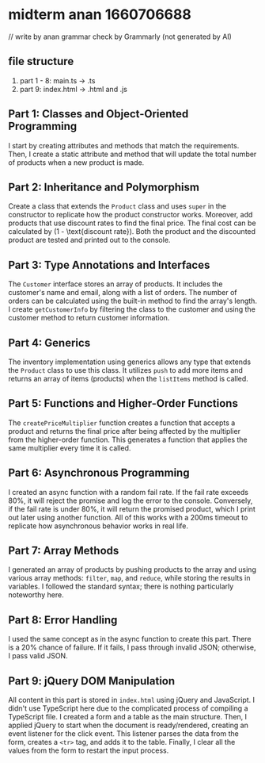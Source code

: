 # midterm anan 1660706688

// write by anan grammar check by Grammarly (not generated by AI)

## file structure
1. part 1 - 8: main.ts -> .ts
2. part 9: index.html -> .html and .js

## Part 1: Classes and Object-Oriented Programming
I start by creating attributes and methods that match the requirements. Then, I create a static attribute and method that will update the total number of products when a new product is made.

## Part 2: Inheritance and Polymorphism
Create a class that extends the `Product` class and uses `super` in the constructor to replicate how the product constructor works. Moreover, add products that use discount rates to find the final price. The final cost can be calculated by \(1 - \text{discount rate}\). Both the product and the discounted product are tested and printed out to the console.

## Part 3: Type Annotations and Interfaces 
The `Customer` interface stores an array of products. It includes the customer's name and email, along with a list of orders. The number of orders can be calculated using the built-in method to find the array's length. I create `getCustomerInfo` by filtering the class to the customer and using the customer method to return customer information.

## Part 4: Generics
The inventory implementation using generics allows any type that extends the `Product` class to use this class. It utilizes `push` to add more items and returns an array of items (products) when the `listItems` method is called.

## Part 5: Functions and Higher-Order Functions
The `createPriceMultiplier` function creates a function that accepts a product and returns the final price after being affected by the multiplier from the higher-order function. This generates a function that applies the same multiplier every time it is called.

## Part 6: Asynchronous Programming
I created an async function with a random fail rate. If the fail rate exceeds 80%, it will reject the promise and log the error to the console. Conversely, if the fail rate is under 80%, it will return the promised product, which I print out later using another function. All of this works with a 200ms timeout to replicate how asynchronous behavior works in real life.

## Part 7: Array Methods
I generated an array of products by pushing products to the array and using various array methods: `filter`, `map`, and `reduce`, while storing the results in variables. I followed the standard syntax; there is nothing particularly noteworthy here.

## Part 8: Error Handling
I used the same concept as in the async function to create this part. There is a 20% chance of failure. If it fails, I pass through invalid JSON; otherwise, I pass valid JSON.

## Part 9: jQuery DOM Manipulation
All content in this part is stored in `index.html` using jQuery and JavaScript. I didn't use TypeScript here due to the complicated process of compiling a TypeScript file. I created a form and a table as the main structure. Then, I applied jQuery to start when the document is ready/rendered, creating an event listener for the click event. This listener parses the data from the form, creates a `<tr>` tag, and adds it to the table. Finally, I clear all the values from the form to restart the input process.
